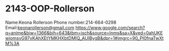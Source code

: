 # 2143-OOP-Rollerson

Name:Keona Rollerson
Phone number:214-664-0298
Email:keonarollerson@gmail.com
https://www.google.com/search?q=anime&biw=1366&bih=643&tbm=isch&source=lnms&sa=X&ved=0ahUKEwiomsvG97vKAhXEtYMKHXbtDMIQ_AUIBygB&dpr=1#imgrc=90_PI0fnaTwXtM%3A
